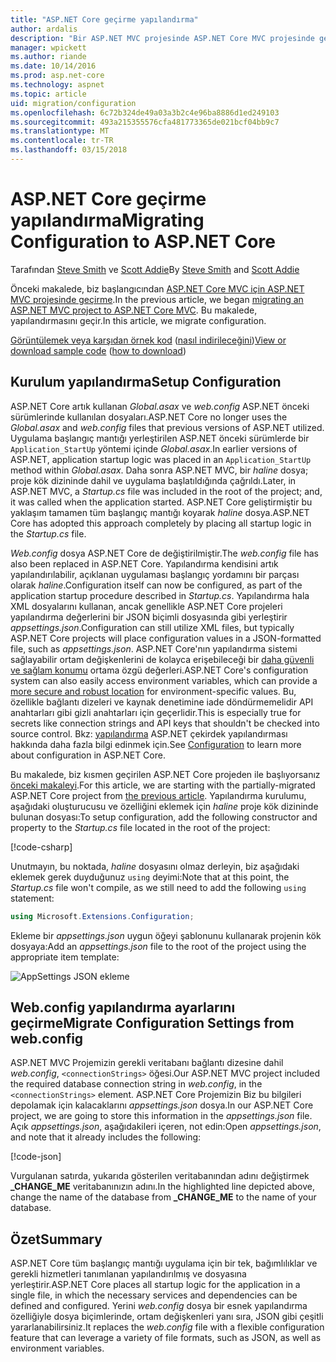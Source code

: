 ```yaml
---
title: "ASP.NET Core geçirme yapılandırma"
author: ardalis
description: "Bir ASP.NET MVC projesinde ASP.NET Core MVC projesinde geçir öğrenin."
manager: wpickett
ms.author: riande
ms.date: 10/14/2016
ms.prod: asp.net-core
ms.technology: aspnet
ms.topic: article
uid: migration/configuration
ms.openlocfilehash: 6c72b324de49a03a3b2c4e96ba8886d1ed249103
ms.sourcegitcommit: 493a215355576cfa481773365de021bcf04bb9c7
ms.translationtype: MT
ms.contentlocale: tr-TR
ms.lasthandoff: 03/15/2018
---
```

# <a name="migrating-configuration-to-aspnet-core"></a><span data-ttu-id="18005-103">ASP.NET Core geçirme yapılandırma</span><span class="sxs-lookup"><span data-stu-id="18005-103">Migrating Configuration to ASP.NET Core</span></span>

<span data-ttu-id="18005-104">Tarafından [Steve Smith](https://ardalis.com/) ve [Scott Addie](https://scottaddie.com)</span><span class="sxs-lookup"><span data-stu-id="18005-104">By [Steve Smith](https://ardalis.com/) and [Scott Addie](https://scottaddie.com)</span></span>

<span data-ttu-id="18005-105">Önceki makalede, biz başlangıcından [ASP.NET Core MVC için ASP.NET MVC projesinde geçirme](mvc.md).</span><span class="sxs-lookup"><span data-stu-id="18005-105">In the previous article, we began [migrating an ASP.NET MVC project to ASP.NET Core MVC](mvc.md).</span></span> <span data-ttu-id="18005-106">Bu makalede, yapılandırmasını geçir.</span><span class="sxs-lookup"><span data-stu-id="18005-106">In this article, we migrate configuration.</span></span>

<span data-ttu-id="18005-107">[Görüntülemek veya karşıdan örnek kod](https://github.com/aspnet/Docs/tree/master/aspnetcore/migration/configuration/samples) ([nasıl indirileceğini](xref:tutorials/index#how-to-download-a-sample))</span><span class="sxs-lookup"><span data-stu-id="18005-107">[View or download sample code](https://github.com/aspnet/Docs/tree/master/aspnetcore/migration/configuration/samples) ([how to download](xref:tutorials/index#how-to-download-a-sample))</span></span>

## <a name="setup-configuration"></a><span data-ttu-id="18005-108">Kurulum yapılandırma</span><span class="sxs-lookup"><span data-stu-id="18005-108">Setup Configuration</span></span>

<span data-ttu-id="18005-109">ASP.NET Core artık kullanan *Global.asax* ve *web.config* ASP.NET önceki sürümlerinde kullanılan dosyaları.</span><span class="sxs-lookup"><span data-stu-id="18005-109">ASP.NET Core no longer uses the *Global.asax* and *web.config* files that previous versions of ASP.NET utilized.</span></span> <span data-ttu-id="18005-110">Uygulama başlangıç mantığı yerleştirilen ASP.NET önceki sürümlerde bir `Application_StartUp` yöntemi içinde *Global.asax*.</span><span class="sxs-lookup"><span data-stu-id="18005-110">In earlier versions of ASP.NET, application startup logic was placed in an `Application_StartUp` method within *Global.asax*.</span></span> <span data-ttu-id="18005-111">Daha sonra ASP.NET MVC, bir *haline* dosya; proje kök dizininde dahil ve uygulama başlatıldığında çağrıldı.</span><span class="sxs-lookup"><span data-stu-id="18005-111">Later, in ASP.NET MVC, a *Startup.cs* file was included in the root of the project; and, it was called when the application started.</span></span> <span data-ttu-id="18005-112">ASP.NET Core geliştirmiştir bu yaklaşım tamamen tüm başlangıç mantığı koyarak *haline* dosya.</span><span class="sxs-lookup"><span data-stu-id="18005-112">ASP.NET Core has adopted this approach completely by placing all startup logic in the *Startup.cs* file.</span></span>

<span data-ttu-id="18005-113">*Web.config* dosya ASP.NET Core de değiştirilmiştir.</span><span class="sxs-lookup"><span data-stu-id="18005-113">The *web.config* file has also been replaced in ASP.NET Core.</span></span> <span data-ttu-id="18005-114">Yapılandırma kendisini artık yapılandırılabilir, açıklanan uygulaması başlangıç yordamını bir parçası olarak *haline*.</span><span class="sxs-lookup"><span data-stu-id="18005-114">Configuration itself can now be configured, as part of the application startup procedure described in *Startup.cs*.</span></span> <span data-ttu-id="18005-115">Yapılandırma hala XML dosyalarını kullanan, ancak genellikle ASP.NET Core projeleri yapılandırma değerlerini bir JSON biçimli dosyasında gibi yerleştirir *appsettings.json*.</span><span class="sxs-lookup"><span data-stu-id="18005-115">Configuration can still utilize XML files, but typically ASP.NET Core projects will place configuration values in a JSON-formatted file, such as *appsettings.json*.</span></span> <span data-ttu-id="18005-116">ASP.NET Core'nın yapılandırma sistemi sağlayabilir ortam değişkenlerini de kolayca erişebileceği bir [daha güvenli ve sağlam konumu](xref:security/app-secrets) ortama özgü değerleri.</span><span class="sxs-lookup"><span data-stu-id="18005-116">ASP.NET Core's configuration system can also easily access environment variables, which can provide a [more secure and robust location](xref:security/app-secrets) for environment-specific values.</span></span> <span data-ttu-id="18005-117">Bu, özellikle bağlantı dizeleri ve kaynak denetimine iade döndürmemelidir API anahtarları gibi gizli anahtarları için geçerlidir.</span><span class="sxs-lookup"><span data-stu-id="18005-117">This is especially true for secrets like connection strings and API keys that shouldn't be checked into source control.</span></span> <span data-ttu-id="18005-118">Bkz: [yapılandırma](xref:fundamentals/configuration/index) ASP.NET çekirdek yapılandırması hakkında daha fazla bilgi edinmek için.</span><span class="sxs-lookup"><span data-stu-id="18005-118">See [Configuration](xref:fundamentals/configuration/index) to learn more about configuration in ASP.NET Core.</span></span>

<span data-ttu-id="18005-119">Bu makalede, biz kısmen geçirilen ASP.NET Core projeden ile başlıyorsanız [önceki makaleyi](mvc.md).</span><span class="sxs-lookup"><span data-stu-id="18005-119">For this article, we are starting with the partially-migrated ASP.NET Core project from [the previous article](mvc.md).</span></span> <span data-ttu-id="18005-120">Yapılandırma kurulumu, aşağıdaki oluşturucusu ve özelliğini eklemek için *haline* proje kök dizininde bulunan dosyası:</span><span class="sxs-lookup"><span data-stu-id="18005-120">To setup configuration, add the following constructor and property to the *Startup.cs* file located in the root of the project:</span></span>

[!code-csharp[](configuration/samples/WebApp1/src/WebApp1/Startup.cs?range=11-21)]

<span data-ttu-id="18005-121">Unutmayın, bu noktada, *haline* dosyasını olmaz derleyin, biz aşağıdaki eklemek gerek duyduğunuz `using` deyimi:</span><span class="sxs-lookup"><span data-stu-id="18005-121">Note that at this point, the *Startup.cs* file won't compile, as we still need to add the following `using` statement:</span></span>

```csharp
using Microsoft.Extensions.Configuration;
```

<span data-ttu-id="18005-122">Ekleme bir *appsettings.json* uygun öğeyi şablonunu kullanarak projenin kök dosyaya:</span><span class="sxs-lookup"><span data-stu-id="18005-122">Add an *appsettings.json* file to the root of the project using the appropriate item template:</span></span>

![AppSettings JSON ekleme](configuration/_static/add-appsettings-json.png)

## <a name="migrate-configuration-settings-from-webconfig"></a><span data-ttu-id="18005-124">Web.config yapılandırma ayarlarını geçirme</span><span class="sxs-lookup"><span data-stu-id="18005-124">Migrate Configuration Settings from web.config</span></span>

<span data-ttu-id="18005-125">ASP.NET MVC Projemizin gerekli veritabanı bağlantı dizesine dahil *web.config*, `<connectionStrings>` öğesi.</span><span class="sxs-lookup"><span data-stu-id="18005-125">Our ASP.NET MVC project included the required database connection string in *web.config*, in the `<connectionStrings>` element.</span></span> <span data-ttu-id="18005-126">ASP.NET Core Projemizin Biz bu bilgileri depolamak için kalacaklarını *appsettings.json* dosya.</span><span class="sxs-lookup"><span data-stu-id="18005-126">In our ASP.NET Core project, we are going to store this information in the *appsettings.json* file.</span></span> <span data-ttu-id="18005-127">Açık *appsettings.json*, aşağıdakileri içeren, not edin:</span><span class="sxs-lookup"><span data-stu-id="18005-127">Open *appsettings.json*, and note that it already includes the following:</span></span>

[!code-json[](../migration/configuration/samples/WebApp1/src/WebApp1/appsettings.json?highlight=4)]


<span data-ttu-id="18005-128">Vurgulanan satırda, yukarıda gösterilen veritabanından adını değiştirmek **_CHANGE_ME** veritabanınızın adını.</span><span class="sxs-lookup"><span data-stu-id="18005-128">In the highlighted line depicted above, change the name of the database from **_CHANGE_ME** to the name of your database.</span></span>

## <a name="summary"></a><span data-ttu-id="18005-129">Özet</span><span class="sxs-lookup"><span data-stu-id="18005-129">Summary</span></span>

<span data-ttu-id="18005-130">ASP.NET Core tüm başlangıç mantığı uygulama için bir tek, bağımlılıklar ve gerekli hizmetleri tanımlanan yapılandırılmış ve dosyasına yerleştirir.</span><span class="sxs-lookup"><span data-stu-id="18005-130">ASP.NET Core places all startup logic for the application in a single file, in which the necessary services and dependencies can be defined and configured.</span></span> <span data-ttu-id="18005-131">Yerini *web.config* dosya bir esnek yapılandırma özelliğiyle dosya biçimlerinde, ortam değişkenleri yanı sıra, JSON gibi çeşitli yararlanabilirsiniz.</span><span class="sxs-lookup"><span data-stu-id="18005-131">It replaces the *web.config* file with a flexible configuration feature that can leverage a variety of file formats, such as JSON, as well as environment variables.</span></span>
